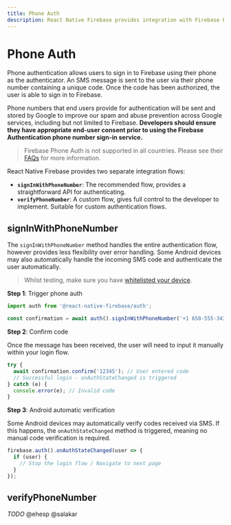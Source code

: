 ```yaml
---
title: Phone Auth
description: React Native Firebase provides integration with Firebase Phone Authentication.
---
```


# Phone Auth

Phone authentication allows users to sign in to Firebase using their phone as the authenticator. An SMS message is sent
to the user via their phone number containing a unique code. Once the code has been authorized, the user is able to
sign in to Firebase.

Phone numbers that end users provide for authentication will be sent and stored by Google to improve our spam and abuse prevention across Google services, including but not limited to Firebase. **Developers should ensure they have appropriate end-user consent prior to using the Firebase Authentication phone number sign-in service.**

> Firebase Phone Auth is not supported in all countries. Please see their [FAQs](https://firebase.google.com/support/faq/#develop) for more information.

React Native Firebase provides two separate integration flows:

- **`signInWithPhoneNumber`**: The recommended flow, provides a straightforward API for authenticating.
- **`verifyPhoneNumber`**: A custom flow, gives full control to the developer to implement. Suitable for custom
  authentication flows.

## signInWithPhoneNumber

The `signInWithPhoneNumber` method handles the entire authentication flow, however provides less flexibility over
error handling. Some Android devices may also automatically handle the incoming SMS code and authenticate the user
automatically.

> Whilst testing, make sure you have [whitelisted your device](https://firebase.google.com/docs/auth/ios/phone-auth#test-with-whitelisted-phone-numbers).

**Step 1**: Trigger phone auth

```js
import auth from '@react-native-firebase/auth';

const confirmation = await auth().signInWithPhoneNumber('+1 650-555-3434');
```

**Step 2**: Confirm code

Once the message has been received, the user will need to input it manually within your login flow.

```js
try {
  await confirmation.confirm('12345'); // User entered code
  // Successful login - onAuthStateChanged is triggered
} catch (e) {
  console.error(e); // Invalid code
}
```

**Step 3**: Android automatic verification

Some Android devices may automatically verify codes received via SMS. If this happens, the `onAuthStateChanged` method
is triggered, meaning no manual code verification is required.

```js
firebase.auth().onAuthStateChanged(user => {
  if (user) {
    // Stop the login flow / Navigate to next page
  }
});
```

## verifyPhoneNumber

_TODO_ @ehesp @salakar
